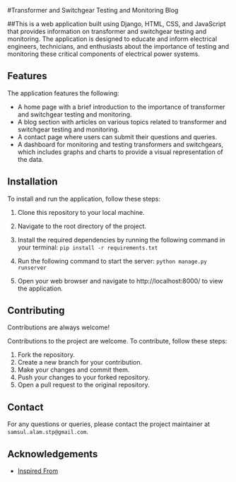 #Transformer and Switchgear Testing and Monitoring Blog

##This is a web application built using Django, HTML, CSS, and JavaScript that provides information on transformer and switchgear testing and monitoring. The application is designed to educate and inform electrical engineers, technicians, and enthusiasts about the importance of testing and monitoring these critical components of electrical power systems.
## Features
The application features the following:

- A home page with a brief introduction to the importance of transformer and switchgear testing and monitoring.
- A blog section with articles on various topics related to transformer and switchgear testing and monitoring.
- A contact page where users can submit their questions and queries.
- A dashboard for monitoring and testing transformers and switchgears, which includes graphs and charts to provide a visual representation of the data.


## Installation

To install and run the application, follow these steps:

1. Clone this repository to your local machine.
2. Navigate to the root directory of the project.
3. Install the required dependencies by running the following command in your terminal:
`pip install -r requirements.txt`

4. Run the following command to start the server:
`python manage.py runserver`

5. Open your web browser and navigate to http://localhost:8000/ to view the application.

    
## Contributing

Contributions are always welcome!

Contributions to the project are welcome. To contribute, follow these steps:

1. Fork the repository.
2. Create a new branch for your contribution.
3. Make your changes and commit them.
4. Push your changes to your forked repository.
5. Open a pull request to the original repository.

## Contact

For any questions or queries, please contact the project maintainer at `samsul.alam.stp@gmail.com`.
## Acknowledgements

 - [Inspired From](https://www.youtube.com/watch?v=WpyXXBTcERc&list=PLoomN1iY7V9neojqrkqPVvE0GdmfOTcht&ab_channel=NabilMoiun)
